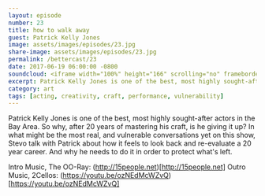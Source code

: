 ```yaml
---
layout: episode
number: 23
title: how to walk away
guest: Patrick Kelly Jones
image: assets/images/episodes/23.jpg
share-image: assets/images/episodes/23.jpg
permalink: /bettercast/23
date: 2017-06-19 06:00:00 -0800
soundcloud: <iframe width="100%" height="166" scrolling="no" frameborder="no" src="https://w.soundcloud.com/player/?url=https%3A//api.soundcloud.com/tracks/325572491&amp;color=ff5500&amp;auto_play=false&amp;hide_related=false&amp;show_comments=true&amp;show_user=true&amp;show_reposts=false"></iframe>
excerpt: Patrick Kelly Jones is one of the best, most highly sought-after actors in the Bay Area. So why, after 20 years of mastering his craft, is he giving it up?
category: art
tags: [acting, creativity, craft, performance, vulnerability]
---
```


Patrick Kelly Jones is one of the best, most highly sought-after actors in the Bay Area. So why, after 20 years of mastering his craft, is he giving it up? In what might be the most real, and vulnerable conversations yet on this show, Stevo talk with Patrick about how it feels to look back and re-evaluate a 20 year career. And why he needs to do it in order to protect what's left.

Intro Music, The OO-Ray: (http://15people.net)[http://15people.net]
Outro Music, 2Cellos: (https://youtu.be/ozNEdMcWZvQ)[https://youtu.be/ozNEdMcWZvQ]
